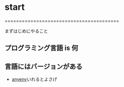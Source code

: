 # start

========================================

まずはじめにやること

## プログラミング言語 is 何

## 言語にはバージョンがある

- [anyenv](https://github.com/anyenv/anyenv)いれるとよさげ
